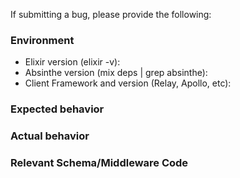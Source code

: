<!--
### Precheck

We're a small team and Absinthe is a big project, so please keep the
following in mind when submitting an issue:

- For help and support, use:
  - Our Slack channel (#absinthe-graphql): https://elixir-slackin.herokuapp.com
  - The Elixir Forum: https://elixirforum.com
  - The documentation, to include guides: https://hexdocs.pm/absinthe
- For new features, consider discussing the idea with us via Slack/Forum before submitting an issue
- For bugs, do a quick search and make sure the bug has not yet been reported
- Please try to ensure that your issue is related to the core Absinthe package and not one of the
  related packages. (We may ask you to move it, otherwise.)
  - If it's Plug-related, you probably want `absinthe_plug`
  - If it's Phoenix-related or about websockets, you probably want `absinthe_phoenix`
- All checked? Be nice and have fun!
-->

<!-- START BUG TEMPLATE (Please delete the rest of this if you're not filing a bug.) -->

If submitting a bug, please provide the following:

### Environment

* Elixir version (elixir -v):
* Absinthe version (mix deps | grep absinthe):
* Client Framework and version (Relay, Apollo, etc):

### Expected behavior

<!-- What did you expect to see? -->

### Actual behavior

<!--
  Oh, oh. What happened?

  Please include as much error information as you can.
-->

### Relevant Schema/Middleware Code

<!--
  Try to include any pertinent schema/middleware code that could
  provide some context for the problem you're experiencing.
-->
